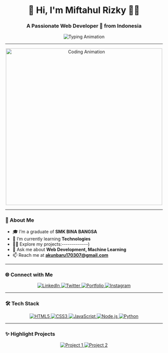 <h1 align="center">👋 Hi, I'm Miftahul Rizky 👨‍💻</h1>
<h3 align="center">A Passionate Web Developer 🚀 from Indonesia</h3>

<p align="center">
  <img src="https://readme-typing-svg.demolab.com?font=Fira+Code&size=24&pause=1000&color=0E9FF0&center=true&vCenter=true&width=435&lines=Welcome+to+my+GitHub!;I'm+a+Lifelong+Learner+🌟;I+Build+Awesome+Software!;Feel+free+to+explore+my+work+✨" alt="Typing Animation" />
</p>

---

<p align="center">
  <img src="https://media.giphy.com/media/qgQUggAC3Pfv687qPC/giphy.gif" alt="Coding Animation" width="500" />
</p>

---

### 🚀 About Me
- 🎓 I’m a graduate of **SMK BINA BANGSA**
- 🌱 I’m currently learning **Technologies**
- 👨‍💻 Explore my projects:-------------)
- 💬 Ask me about **Web Development, Machine Learning**
- 📫 Reach me at **akunbaru170307@gmail.com**

---

### 🌐 Connect with Me

<p align="center">
  <a href="---" target="_blank">
    <img src="https://img.shields.io/badge/LinkedIn-%230077B5.svg?style=for-the-badge&logo=linkedin&logoColor=white" alt="LinkedIn" />
  </a>
  <a href="---" target="_blank">
    <img src="https://img.shields.io/badge/Twitter-%231DA1F2.svg?style=for-the-badge&logo=twitter&logoColor=white" alt="Twitter" />
  </a>
  <a href="---m" target="_blank">
    <img src="https://img.shields.io/badge/Portfolio-%23f24e1e.svg?style=for-the-badge&logo=firefox&logoColor=white" alt="Portfolio" />
  </a>
  <a href="https://www.instagram.com/mfthajaa/" target="_blank">
    <img src="https://img.shields.io/badge/Instagram-%23E4405F.svg?style=for-the-badge&logo=instagram&logoColor=white" alt="Instagram" />
  </a>
</p>

---

### 🛠️ Tech Stack

<p align="center">
  <a href="https://developer.mozilla.org/en-US/docs/Web/HTML" target="_blank">
    <img src="https://img.shields.io/badge/HTML5-%23E34F26.svg?style=for-the-badge&logo=html5&logoColor=white" alt="HTML5" />
  </a>
  <a href="https://developer.mozilla.org/en-US/docs/Web/CSS" target="_blank">
    <img src="https://img.shields.io/badge/CSS3-%231572B6.svg?style=for-the-badge&logo=css3&logoColor=white" alt="CSS3" />
  </a>
  <a href="https://developer.mozilla.org/en-US/docs/Web/JavaScript" target="_blank">
    <img src="https://img.shields.io/badge/JavaScript-%23F7DF1E.svg?style=for-the-badge&logo=javascript&logoColor=black" alt="JavaScript" />
  </a>
  <a href="https://nodejs.org/en/" target="_blank">
    <img src="https://img.shields.io/badge/Node.js-%23339933.svg?style=for-the-badge&logo=node.js&logoColor=white" alt="Node.js" />
  </a>
  <a href="https://www.python.org/" target="_blank">
    <img src="https://img.shields.io/badge/Python-%233776AB.svg?style=for-the-badge&logo=python&logoColor=white" alt="Python" />
  </a>
</p>

---

### ✨ Highlight Projects

<p align="center">
  <a href="https://github.com/mfthhajaa/Py-project">
    <img src="https://github-readme-stats.vercel.app/api/pin/?username=mfthhajaa&repo=Py-project&theme=tokyonight" alt="Project 1" />
  </a>
  <a href="https://github.com/mfthhajaa/Js-project">
    <img src="https://github-readme-stats.vercel.app/api/pin/?username=mfthhajaa&repo=Js-project&theme=tokyonight" alt="Project 2" />
  </a>
</p>
